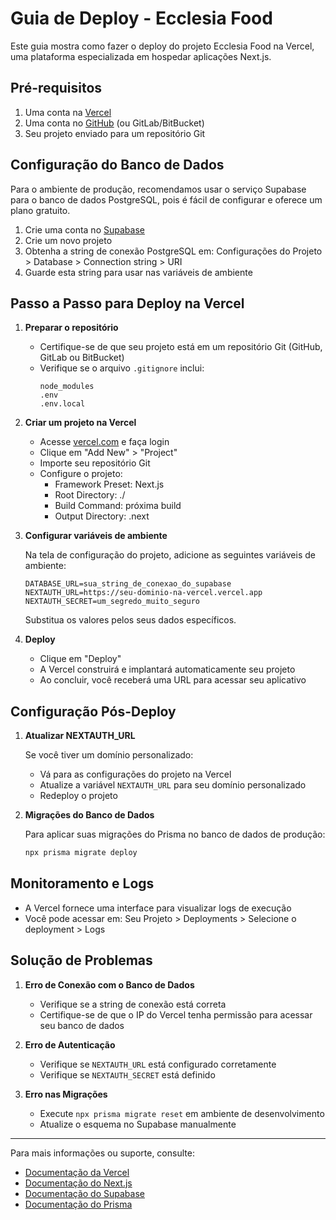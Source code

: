 # Guia de Deploy - Ecclesia Food

Este guia mostra como fazer o deploy do projeto Ecclesia Food na Vercel, uma plataforma especializada em hospedar aplicações Next.js.

## Pré-requisitos

1. Uma conta na [Vercel](https://vercel.com)
2. Uma conta no [GitHub](https://github.com) (ou GitLab/BitBucket)
3. Seu projeto enviado para um repositório Git

## Configuração do Banco de Dados

Para o ambiente de produção, recomendamos usar o serviço Supabase para o banco de dados PostgreSQL, pois é fácil de configurar e oferece um plano gratuito.

1. Crie uma conta no [Supabase](https://supabase.com)
2. Crie um novo projeto
3. Obtenha a string de conexão PostgreSQL em: Configurações do Projeto > Database > Connection string > URI
4. Guarde esta string para usar nas variáveis de ambiente

## Passo a Passo para Deploy na Vercel

1. **Preparar o repositório**
   
   - Certifique-se de que seu projeto está em um repositório Git (GitHub, GitLab ou BitBucket)
   - Verifique se o arquivo `.gitignore` inclui:
     ```
     node_modules
     .env
     .env.local
     ```

2. **Criar um projeto na Vercel**
   
   - Acesse [vercel.com](https://vercel.com) e faça login
   - Clique em "Add New" > "Project"
   - Importe seu repositório Git
   - Configure o projeto:
     - Framework Preset: Next.js
     - Root Directory: ./
     - Build Command: próxima build
     - Output Directory: .next

3. **Configurar variáveis de ambiente**
   
   Na tela de configuração do projeto, adicione as seguintes variáveis de ambiente:

   ```
   DATABASE_URL=sua_string_de_conexao_do_supabase
   NEXTAUTH_URL=https://seu-dominio-na-vercel.vercel.app
   NEXTAUTH_SECRET=um_segredo_muito_seguro
   ```

   Substitua os valores pelos seus dados específicos.

4. **Deploy**
   
   - Clique em "Deploy"
   - A Vercel construirá e implantará automaticamente seu projeto
   - Ao concluir, você receberá uma URL para acessar seu aplicativo

## Configuração Pós-Deploy

1. **Atualizar NEXTAUTH_URL**
   
   Se você tiver um domínio personalizado:
   
   - Vá para as configurações do projeto na Vercel
   - Atualize a variável `NEXTAUTH_URL` para seu domínio personalizado
   - Redeploy o projeto

2. **Migrações do Banco de Dados**
   
   Para aplicar suas migrações do Prisma no banco de dados de produção:

   ```bash
   npx prisma migrate deploy
   ```

## Monitoramento e Logs

- A Vercel fornece uma interface para visualizar logs de execução
- Você pode acessar em: Seu Projeto > Deployments > Selecione o deployment > Logs

## Solução de Problemas

1. **Erro de Conexão com o Banco de Dados**
   
   - Verifique se a string de conexão está correta
   - Certifique-se de que o IP do Vercel tenha permissão para acessar seu banco de dados

2. **Erro de Autenticação**
   
   - Verifique se `NEXTAUTH_URL` está configurado corretamente
   - Verifique se `NEXTAUTH_SECRET` está definido

3. **Erro nas Migrações**
   
   - Execute `npx prisma migrate reset` em ambiente de desenvolvimento
   - Atualize o esquema no Supabase manualmente

---

Para mais informações ou suporte, consulte:
- [Documentação da Vercel](https://vercel.com/docs)
- [Documentação do Next.js](https://nextjs.org/docs/deployment)
- [Documentação do Supabase](https://supabase.com/docs)
- [Documentação do Prisma](https://www.prisma.io/docs/guides/deployment) 